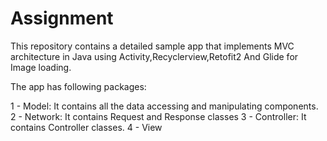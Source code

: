# Assignment

This repository contains a detailed sample app that implements MVC architecture in Java using Activity,Recyclerview,Retofit2 And Glide for Image loading.

The app has following packages:

1 - Model: It contains all the data accessing and manipulating components.
2 - Network: It contains Request and Response classes
3 - Controller: It contains Controller classes.
4 - View





